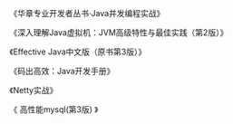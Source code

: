 《华章专业开发者丛书·Java并发编程实战》 

《深入理解Java虚拟机：JVM高级特性与最佳实践（第2版）》 

《Effective Java中文版（原书第3版）》 

《码出高效：Java开发手册》

《Netty实战》

《 高性能mysql(第3版) 》